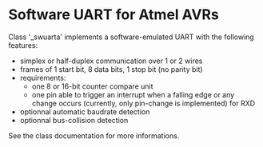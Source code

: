 
Software UART for Atmel AVRs
============================

Class '_swuarta' implements a software-emulated UART with the following
features:

* simplex or half-duplex communication over 1 or 2 wires
* frames of 1 start bit, 8 data bits, 1 stop bit (no parity bit)
* requirements:
  * one 8 or 16-bit counter compare unit
  * one pin able to trigger an interrupt when a falling edge or any
    change occurs (currently, only pin-change is implemented) for RXD
* optionnal automatic baudrate detection
* optionnal bus-collision detection

See the class documentation for more informations.
